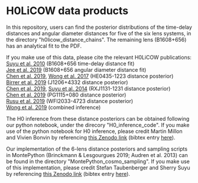 # H0LiCOW data products

In this repository, users can find the posterior distributions of the time-delay distances and angular diameter distances for five of the six lens systems, in the directory "h0licow_distance_chains". The remaining lens (B1608+656) has an analytical fit to the PDF. 

If you make use of this data, please cite the relevant H0LiCOW publications: <br>
<a href="http://adsabs.harvard.edu/abs/2010ApJ...711..201S">Suyu et al. 2010</a> (B1608+656 time-delay distance fit) <br>
<a href="https://ui.adsabs.harvard.edu/abs/2019Sci...365.1134J/abstract">Jee et al. 2019</a> (B1608+656 angular diameter distance fit) <br>
<a href="https://ui.adsabs.harvard.edu/abs/2019MNRAS.490.1743C/abstract">Chen et al. 2019</a>, <a href="https://ui.adsabs.harvard.edu/abs/2017MNRAS.465.4895W/abstract">Wong et al. 2017</a> (HE0435-1223 distance posterior) <br>
<a href="https://ui.adsabs.harvard.edu/abs/2019MNRAS.484.4726B/abstract">Birrer et al. 2019</a> (J1206+4332 distance posterior) <br>
<a href="https://ui.adsabs.harvard.edu/abs/2019MNRAS.490.1743C/abstract">Chen et al. 2019</a>, <a href="https://ui.adsabs.harvard.edu/abs/2014ApJ...788L..35S/abstract">Suyu et al. 2014</a> (RXJ1131-1231 distance posterior) <br>
<a href="https://ui.adsabs.harvard.edu/abs/2019MNRAS.490.1743C/abstract">Chen et al. 2019</a> (PG1115+080 distance posterior) <br>
<a href="https://arxiv.org/abs/1905.09338">Rusu et al. 2019</a> (WFI2033-4723 distance posterior) <br>
<a href="https://arxiv.org/abs/1907.04869">Wong et al. 2019</a> (combined inference) <br>

The H0 inference from these distance posteriors can be obtained following our python notebook, under the direcory "H0_inference_code".  If you make use of the python notebook for H0 inference, please credit Martin Millon and Vivien Bonvin by referencing <a href="https://zenodo.org/record/3633035#.XjrsIhd7k0o">this Zenodo link</a> (bibtex entry <a href="https://zenodo.org/record/3633035/export/hx#.XjrsRhd7k0o">here</a>).

Our implementation of the 6-lens distance posteriors and sampling scripts in MontePython (Brinckmann & Lesgourgues 2019; Audren et al. 2013) can be found in the directory "MontePython_cosmo_sampling". If you make use of this implementation, please credit Stefan Taubenberger and Sherry Suyu by referencing <a href="https://zenodo.org/record/3632967#.XjrsmRd7k0o">this Zenodo link</a> (bibtex entry <a href="https://zenodo.org/record/3632967/export/hx#.Xjrs5a2ZM0o">here</a>).
